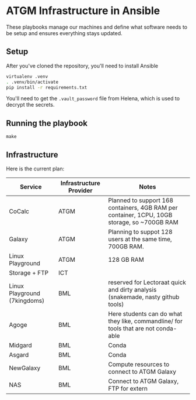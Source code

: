 # ATGM Infrastructure in Ansible

These playbooks manage our machines and define what software needs to be setup and ensures everything stays updated.

## Setup

After you've cloned the repository, you'll need to install Ansible

```bash
virtualenv .venv
. .venv/bin/activate
pip install -r requirements.txt
```

You'll need to get the `.vault_password` file from Helena, which is used to decrypt the secrets.

## Running the playbook

```
make
```

## Infrastructure

Here is the current plan:

Service                      | Infrastructure Provider | Notes
---                          | ---                     | ---
CoCalc                       | ATGM                    | Planned to support 168 containers, 4GB RAM per container, 1CPU, 10GB storage, so ~700GB RAM
Galaxy                       | ATGM                    | Planning to suppot 128 users at the same time, 700GB RAM.
Linux Playground             | ATGM                    | 128 GB RAM
Storage + FTP                | ICT                     |
Linux Playground (7kingdoms) | BML                     | reserved for Lectoraat quick and dirty analysis (snakemade, nasty github tools)
Agoge                        | BML                     | Here students can do what they like, commandline/ for tools that are not conda-able
Midgard                      | BML                     | Conda
Asgard                       | BML                     | Conda
NewGalaxy                    | BML                     | Compute resources to connect to ATGM Galaxy
NAS                          | BML                     | Connect to ATGM Galaxy, FTP for extern
